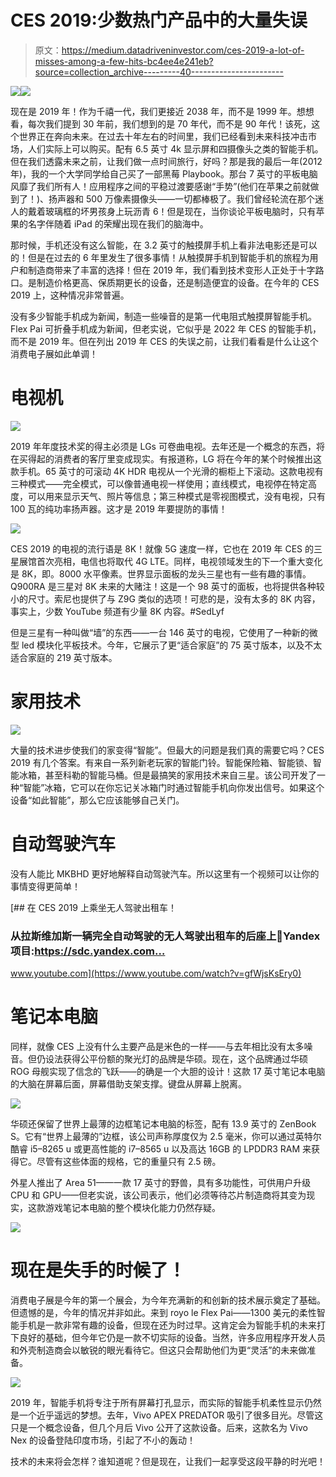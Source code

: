 # CES 2019:少数热门产品中的大量失误

> 原文：<https://medium.datadriveninvestor.com/ces-2019-a-lot-of-misses-among-a-few-hits-bc4ee4e241eb?source=collection_archive---------40----------------------->

[![](img/b80f7627d6b1fccd43e0aa4ade5f57f2.png)](http://www.track.datadriveninvestor.com/1B9E)![](img/5e4d6dcead7eb436e16f45119c3b4728.png)

现在是 2019 年！作为千禧一代，我们更接近 2038 年，而不是 1999 年。想想看，每次我们提到 30 年前，我们想到的是 70 年代，而不是 90 年代！该死，这个世界正在奔向未来。在过去十年左右的时间里，我们已经看到未来科技冲击市场，人们实际上可以购买。配有 6.5 英寸 4k 显示屏和四摄像头之类的智能手机。但在我们透露未来之前，让我们做一点时间旅行，好吗？那是我的最后一年(2012 年)，我的一个大学同学给自己买了一部黑莓 Playbook。那台 7 英寸的平板电脑风靡了我们所有人！应用程序之间的平稳过渡要感谢“手势”(他们在苹果之前就做到了！)、扬声器和 500 万像素摄像头——一切都棒极了。我们曾经轮流在那个迷人的戴着玻璃框的坏男孩身上玩沥青 6！但是现在，当你谈论平板电脑时，只有苹果的名字伴随着 iPad 的荣耀出现在我们的脑海中。

那时候，手机还没有这么智能，在 3.2 英寸的触摸屏手机上看非法电影还是可以的！但是在过去的 6 年里发生了很多事情！从触摸屏手机到智能手机的旅程为用户和制造商带来了丰富的选择！但在 2019 年，我们看到技术变形人正处于十字路口。是制造价格更高、保质期更长的设备，还是制造便宜的设备。在今年的 CES 2019 上，这种情况非常普遍。

没有多少智能手机成为新闻，制造一些噪音的是第一代电阻式触摸屏智能手机。Flex Pai 可折叠手机成为新闻，但老实说，它似乎是 2022 年 CES 的智能手机，而不是 2019 年。但在列出 2019 年 CES 的失误之前，让我们看看是什么让这个消费电子展如此单调！

# **电视机**

![](img/e3f2f87a7728796e8288209234336576.png)

2019 年年度技术奖的得主必须是 LGs 可卷曲电视。去年还是一个概念的东西，将在买得起的消费者的客厅里变成现实。有报道称，LG 将在今年的某个时候推出这款手机。65 英寸的可滚动 4K HDR 电视从一个光滑的橱柜上下滚动。这款电视有三种模式——完全模式，可以像普通电视一样使用；直线模式，电视停在特定高度，可以用来显示天气、照片等信息；第三种模式是零视图模式，没有电视，只有 100 瓦的纯功率扬声器。这才是 2019 年要提防的事情！

![](img/2b63fc5c3136ae36dc46843598ac402b.png)

CES 2019 的电视的流行语是 8K！就像 5G 速度一样，它也在 2019 年 CES 的三星展馆首次亮相，电信也将取代 4G LTE。同样，电视领域发生的下一个重大变化是 8K，即。8000 水平像素。世界显示面板的龙头三星也有一些有趣的事情。Q900RA 是三星对 8K 未来的大赌注！这是一个 98 英寸的面板，也将提供各种较小的尺寸。索尼也提供了与 Z9G 类似的选项！可悲的是，没有太多的 8K 内容，事实上，少数 YouTube 频道有少量 8K 内容。#SedLyf

但是三星有一种叫做“墙”的东西——一台 146 英寸的电视，它使用了一种新的微型 led 模块化平板技术。今年，它展示了更“适合家庭”的 75 英寸版本，以及不太适合家庭的 219 英寸版本。

# **家用技术**

![](img/77605c3bf7c9130a4d2df9611f2e5ef4.png)

大量的技术进步使我们的家变得“智能”。但最大的问题是我们真的需要它吗？CES 2019 有几个答案。有来自一系列新老玩家的智能门铃。智能保险箱、智能锁、智能冰箱，甚至科勒的智能马桶。但是最搞笑的家用技术来自三星。该公司开发了一种“智能”冰箱，它可以在你忘记关冰箱门时通过智能手机向你发出信号。如果这个设备“如此智能”，那么它应该能够自己关门。

# **自动驾驶汽车**

没有人能比 MKBHD 更好地解释自动驾驶汽车。所以这里有一个视频可以让你的事情变得更简单！

[](https://www.youtube.com/watch?v=gfWjsKsEry0) [## 在 CES 2019 上乘坐无人驾驶出租车！

### 从拉斯维加斯一辆完全自动驾驶的无人驾驶出租车的后座上🤯Yandex 项目:https://sdc.yandex.com…

www.youtube.com](https://www.youtube.com/watch?v=gfWjsKsEry0) 

# **笔记本电脑**

同样，就像 CES 上没有什么主要产品是米色的一样——与去年相比没有太多噪音。但仍设法获得公平份额的聚光灯的品牌是华硕。现在，这个品牌通过华硕 ROG 母舰实现了信念的飞跃——的确是一个大胆的设计！这款 17 英寸笔记本电脑的大脑在屏幕后面，屏幕借助支架支撑。键盘从屏幕上脱离。

![](img/ab7893646f61d69ac3c39c7308b6de3b.png)

华硕还保留了世界上最薄的边框笔记本电脑的标签，配有 13.9 英寸的 ZenBook S。它有“世界上最薄的”边框，该公司声称厚度仅为 2.5 毫米，你可以通过英特尔酷睿 i5–8265 u 或更高性能的 i7–8565 u 以及高达 16GB 的 LPDDR3 RAM 来获得它。尽管有这些体面的规格，它的重量只有 2.5 磅。

外星人推出了 Area 51——一款 17 英寸的野兽，具有多功能性，可供用户升级 CPU 和 GPU——但老实说，该公司表示，他们必须等待芯片制造商将其变为现实，这款游戏笔记本电脑的整个模块化能力仍然存疑。

![](img/7591db4534bf8098020ecfdf81d8dee0.png)

# 现在是失手的时候了！

消费电子展是今年的第一个展会，为今年充满新的和创新的技术展示奠定了基础。但遗憾的是，今年的情况并非如此。来到 royo le Flex Pai——1300 美元的柔性智能手机是一款非常有趣的设备，但现在还为时过早。这肯定会为智能手机的未来打下良好的基础，但今年它仍是一款不切实际的设备。当然，许多应用程序开发人员和外壳制造商会以敏锐的眼光看待它。但这只会帮助他们为更“灵活”的未来做准备。

![](img/eb6ab163a1f6125eef9240d920fce70a.png)

2019 年，智能手机将专注于所有屏幕打孔显示，而实际的智能手机柔性显示仍然是一个近乎遥远的梦想。去年，Vivo APEX PREDATOR 吸引了很多目光。尽管这只是一个概念设备，但几个月后 Vivo 公开了这款设备。后来，这款名为 Vivo Nex 的设备登陆印度市场，引起了不小的轰动！

技术的未来将会怎样？谁知道呢？但是现在，让我们一起享受这段平静的时光吧！